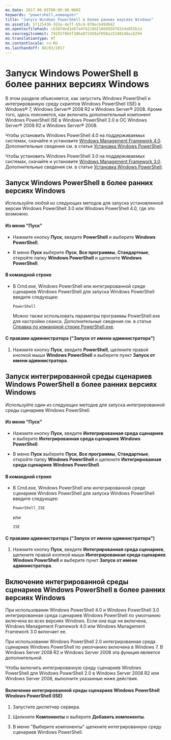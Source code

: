 ```yaml
---
ms.date: 2017-06-05T00:00:00.000Z
keywords: "powershell,командлет"
title: "Запуск Windows PowerShell в более ранних версиях Windows"
ms.assetid: 57125436-3d1e-4e7f-b5c4-8f0ecb49d642
ms.openlocfilehash: cb56fded1e67a4f4219d210dd95078314e855b1a
ms.sourcegitcommit: 74255f0b5f386a072458af058a15240140acb294
ms.translationtype: HT
ms.contentlocale: ru-RU
ms.lasthandoff: 08/03/2017
---
```

# <a name="starting-windows-powershell-on-earlier-versions-of-windows"></a>Запуск Windows PowerShell в более ранних версиях Windows
В этом разделе объясняется, как запустить Windows PowerShell и интегрированную среду скриптов Windows PowerShell (ISE) в Windows® 7, Windows Server® 2008 R2 и Windows Server® 2008. Кроме того, здесь поясняется, как включить дополнительный компонент Windows PowerShell ISE в Windows PowerShell 2.0 в ОС Windows Server® 2008 R2 и Windows Server® 2008.

Чтобы установить Windows PowerShell 4.0 на поддерживаемых системах, скачайте и установите [Windows Management Framework 4.0](http://go.microsoft.com/fwlink/?LinkID=293881). Дополнительные сведения см. в статье [Установка Windows PowerShell](Installing-Windows-PowerShell.md).

Чтобы установить Windows PowerShell 3.0 на поддерживаемых системах, скачайте и установите [Windows Management Framework 3.0](http://go.microsoft.com/fwlink/?LinkID=240290). Дополнительные сведения см. в статье [Установка Windows PowerShell](Installing-Windows-PowerShell.md).

## <a name="how-to-start-windows-powershell-on-earlier-versions-of-windows"></a>Запуск Windows PowerShell в более ранних версиях Windows
Используйте любой из следующих методов для запуска установленной версии Windows PowerShell 3.0 или Windows PowerShell 4.0, где это возможно.

#### <a name="from-the-start-menu"></a>Из меню "Пуск"

-   Нажмите кнопку **Пуск**, введите **PowerShell** и выберите **Windows PowerShell**.

-   В меню **Пуск** выберите **Пуск**, **Все программы**, **Стандартные**, откройте папку **Windows PowerShell** и щелкните **Windows PowerShell**.

#### <a name="at-the-command-prompt"></a>В командной строке

-   В Cmd.exe, Windows PowerShell или интегрированной среде сценариев Windows PowerShell для запуска Windows PowerShell введите следующее:

    ```
    PowerShell
    ```

    Можно также использовать параметры программы PowerShell.exe для настройки сеанса. Дополнительные сведения см. в статье [Справка по командной строке PowerShell.exe](../core-powershell/console/PowerShell.exe-Command-Line-Help.md).

#### <a name="with-administrative-privileges-run-as-administrator"></a>С правами администратора ("Запуск от имени администратора")

1.  Нажмите кнопку **Пуск**, введите **PowerShell**, щелкните правой кнопкой мыши **Windows PowerShell** и выберите пункт **Запуск от имени администратора**.

## <a name="how-to-start-windows-powershell-ise-on-earlier-releases-of-windows"></a>Запуск интегрированной среды сценариев Windows PowerShell в более ранних версиях Windows
Используйте один из следующих методов для запуска интегрированной среды сценариев Windows PowerShell.

#### <a name="from-the-start-menu"></a>Из меню "Пуск"

-   Нажмите кнопку **Пуск**, введите **Интегрированная среда сценариев** и выберите **Интегрированная среда сценариев Windows PowerShell**.

-   В меню **Пуск** выберите **Пуск**, **Все программы**, **Стандартные**, откройте папку **Windows PowerShell** и щелкните **Интегрированная среда сценариев Windows PowerShell**.

#### <a name="at-the-command-prompt"></a>В командной строке

-   В Cmd.exe, Windows PowerShell или интегрированной среде сценариев Windows PowerShell для запуска Windows PowerShell введите следующее:

    ```
    PowerShell_ISE
    ```

    или

    ```
    ISE
    ```

#### <a name="with-administrative-privileges-run-as-administrator"></a>С правами администратора ("Запуск от имени администратора")

1.  Нажмите кнопку **Пуск**, введите **Интегрированная среда сценариев**, щелкните правой кнопкой мыши **Интегрированная среда сценариев Windows PowerShell** и выберите пункт **Запуск от имени администратора**.

## <a name="how-to-enable-windows-powershell-ise-on-earlier-releases-of-windows"></a>Включение интегрированной среды сценариев Windows PowerShell в более ранних версиях Windows
При использовании Windows PowerShell 4.0 и Windows PowerShell 3.0 интегрированная среда сценариев Windows PowerShell по умолчанию включена во всех версиях Windows. Если она еще не включена, Windows Management Framework 4.0 или Windows Management Framework 3.0 включает ее.

При использовании Windows PowerShell 2.0 интегрированная среда сценариев Windows PowerShell по умолчанию включена в Windows 7. В Windows Server 2008 R2 и Windows Server 2008 эта функция является дополнительной.

Чтобы включить интегрированную среду сценариев Windows PowerShell для Windows PowerShell 2.0 в Windows Server 2008 R2 или Windows Server 2008, выполните указанные ниже действия.

#### <a name="to-enable-windows-powershell-integrated-scripting-environment-ise"></a>Включение интегрированной среды сценариев Windows PowerShell Windows PowerShell (ISE)

1.  Запустите диспетчер сервера.

2.  Щелкните **Компоненты** и выберите **Добавить компоненты**.

3.  В меню "Выберите компоненты" щелкните интегрированную среду сценариев Windows PowerShell.

